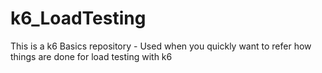 # k6_LoadTesting
This is a k6 Basics repository  -  Used when you quickly want to refer how things are done for load testing with k6
